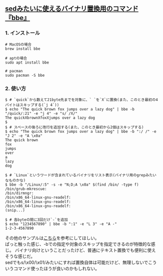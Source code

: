 ## [sedみたいに使えるバイナリ置換用のコマンド『bbe』](https://orebibou.com/ja/home/202010/20201014_001/)

### 1. インストール
```
# MacOSの場合
brew install bbe

# aptの場合
sudo apt install bbe

# pacman
sudo pacman -S bbe
```

### 2. 使い方
```
$ # `quick`から数えて21byte先までを対象に、` `を`X`に置換(また、このとき最初の4バイトはスキップする(`j 4`))
$ echo "The quick brown fox jumps over a lazy dog" | bbe -b "/quick/:21" -e "j 4" -e "s/ /X/"
The quickXbrownXfoxXjumps over a lazy dog
$
$ # スペースの後ろに改行を追加する(また、このとき最初から2個はスキップする)
$ echo "The quick brown fox jumps over a lazy dog" | bbe -b ":/ /" -e "J 2" -e "A \x0a"
The quick brown
fox
jumps
over
a
lazy
dog

$ # `Linux`というワードが含まれているバイナリをリスト表示(バイナリ用のgrepみたいなものかな)
$ bbe -b "/Linux/:5" -s -e "N;D;A \x0a" $(find /bin/ -type f)
/bin/grub-mkrescue:
/bin/dirmngr:
/bin/x86_64-linux-gnu-readelf:
/bin/x86_64-linux-gnu-readelf:
/bin/x86_64-linux-gnu-readelf:
(snip...)

$ # 各byteの間に3回だけ`-`を追加
$ echo "1234567890" | bbe -b ":1" -e "L 3" -e "A -"
1-2-3-4567890
```

その他のサンプルは[こちら](http://bbe-.sourceforge.net/bbe.html#bbe-programs)を参考にしてほしい。<br>
ぱっと触った感じ、-bでの指定や対象のスキップを指定できるのが特徴的な感じ。 バイナリ向けということだったけど、普通にテキスト置換でも便利に使えそうな感じだ。<br>
sedでもs/\x00/\x01/みたいにすれば置換自体は可能だけど、無理しないでこういうコマンド使ったほうが良いのかもしれない。<br>
